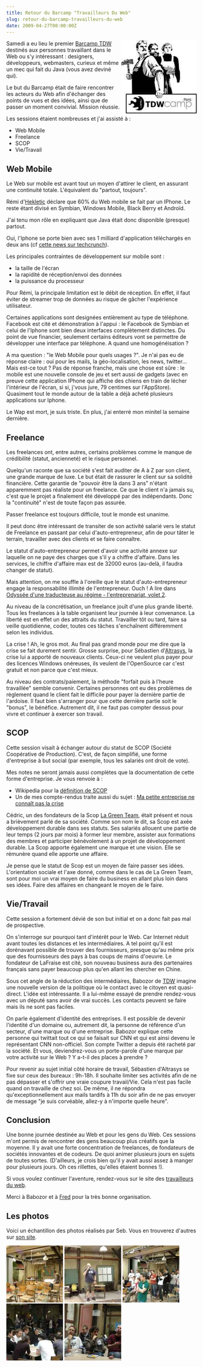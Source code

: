 ```yaml
--- 
title: Retour du Barcamp "Travailleurs Du Web"
slug: retour-du-barcamp-travailleurs-du-web
date: 2009-04-27T00:00:00Z
---
```


<img src="/assets/images/posts/tdw_camp.jpg" style="float:right"/>

Samedi a eu lieu le premier [Barcamp TDW](http://barcamp.pbwiki.com/TravailleursDuWebCamp) destinés aux personnes travaillant dans le Web ou s'y intéressant : designers, développeurs, webmasters, curieux et même un mec qui fait du Java (vous avez deviné qui).

Le but du Barcamp était de faire rencontrer les acteurs du Web afin d'échanger des points de vues et des idées, ainsi que de passer un moment convivial. Mission réussie.

Les sessions étaient nombreuses et j'ai assisté à :

* Web Mobile
* Freelance
* SCOP
* Vie/Travail

## Web Mobile

Le Web sur mobile est avant tout un moyen d'attirer le client, en assurant une continuité totale. L'équivalent du "partout, toujours".

Rémi d'[Hekletic](http://www.heklektic.fr) déclare que 60% du Web mobile se fait par un IPhone. Le reste étant divisé en Symbian, Windows Mobile, Black Berry et Androïd.

J'ai tenu mon rôle en expliquant que Java était donc disponible (presque) partout.

Oui, l'Iphone se porte bien avec ses 1 milliard d'application téléchargés en deux ans (cf [cette news sur techcrunch](http://fr.techcrunch.com/2009/04/24/bientot-deux-ans-un-milliard-dapplications-telechargees-liphone-se-porte-a-merveille/)).

Les principales contraintes de développement sur mobile sont :

* la taille de l'écran
* la rapidité de réception/envoi     des données
* la puissance du processeur

Pour Rémi, la principale limitation est le débit de réception. En effet, il faut éviter de streamer trop de données au risque de gâcher l'expérience utilisateur.

Certaines applications sont designées entièrement au type de téléphone. Facebook est cité et démonstration à l'appui : le Facebook de Symbian et celui de l'Iphone sont bien deux interfaces complètement distinctes. Du point de vue financier, seulement certains éditeurs vont se permettre de développer une interface par téléphone. A quand une homogénéisation ?

A ma question : "le Web Mobile pour quels usages ?". Je n'ai pas eu de réponse claire : oui pour les mails, la géo-localisation, les news, twitter... Mais est-ce tout ? Pas de réponse franche, mais une chose est sûre : le mobile est une nouvelle console de jeu et sert aussi de gadgets (avec en preuve cette application IPhone qui affiche des chiens en train de lécher l'intérieur de l'écran, si si, j'vous jure, 79 centimes sur l'AppStore). Quasiment tout le monde autour de la table a déjà acheté plusieurs applications sur Iphone.

Le Wap est mort, je suis triste. En plus, j'ai enterré mon minitel la semaine dernière.

## Freelance

Les freelances ont, entre autres, certains problèmes comme le manque de crédibilité (statut, ancienneté) et le risque personnel.

Quelqu'un raconte que sa société s'est fait auditer de A à Z par son client, une grande marque de luxe. Le but était de rassurer le client sur sa solidité financière. Cette garantie de "pouvoir être là dans 3 ans" n'étant apparemment pas réaliste pour un freelance. Ce que le client n'a jamais su, c'est que le projet a finalement été développé par des indépendants. Donc la "continuité" n'est de toute façon pas assurée.

Passer freelance est toujours difficile, tout le monde est unanime.

Il peut donc être intéressant de transiter de son activité salarié vers le statut de Freelance en passant par celui d'auto-entrepreneur, afin de pour tâter le terrain, travailler avec des clients et se faire connaître.

Le statut d'auto-entrepreneur permet d'avoir une activité annexe sur laquelle on ne paye des charges que s'il y a chiffre d'affaire. Dans les services, le chiffre d'affaire max est de 32000 euros (au-delà, il faudra changer de statut).

Mais attention, on me souffle à l'oreille que le statut d'auto-entrepreneur engage la responsabilité illimité de l'entrepreneur. Ouch ! A lire dans [Odyssée d'une traducteuse au régime - l'entreprenariat, volet 2](http://transtextuel.wordpress.com/2009/04/09/odyssee-d%E2%80%99une-traducteuse-au-regime-l%E2%80%99entreprenariat-volet-2/).

Au niveau de la concrétisation, un freelance jouît d'une plus grande liberté. Tous les freelances à la table organisent leur journée à leur convenance. La liberté est en effet un des attraits du statut. Travailler tôt ou tard, faire sa veille quotidienne, coder, toutes ces tâches s'enchaînent différemment selon les individus.

La crise ! Ah, le gros mot. Au final pas grand monde pour me dire que la crise se fait durement sentir. Grosse surprise, pour Sébastien d'[Altrasys](http://www.altrasys.fr), la crise lui a apporté de nouveaux clients. Ceux-ci ne veulent plus payer pour des licences Windows onéreuses, ils veulent de l'OpenSource car c'est gratuit et non parce que c'est mieux.

Au niveau des contrats/paiement, la méthode "forfait puis à l'heure travaillée" semble convenir. Certaines personnes ont eu des problèmes de règlement quand le client fait le difficile pour payer la dernière partie de l'ardoise. Il faut bien s'arranger pour que cette dernière partie soit le "bonus", le bénéfice. Autrement dit, il ne faut pas compter dessus pour vivre et continuer à exercer son travail.

## SCOP

Cette session visait à échanger autour du statut de SCOP (Société Coopérative de Production). C'est, de façon simplifié, une forme d'entreprise à but social (par exemple, tous les salariés ont droit de vote).

Mes notes ne seront jamais aussi complètes que la documentation de cette forme d'entreprise. Je vous renvoie à :

* Wikipedia pour la [définition de SCOP](http://fr.wikipedia.org/wiki/Scop)
* Un de mes compte-rendus traite aussi du sujet : [Ma petite entreprise ne connaît pas la crise](http://www.tomsquest.com/blog/entreprendre-au-jug2b/)

Cédric, un des fondateurs de la Scop [La Green Team](http://www.lagreenteam.fr), était présent et nous a brièvement parlé de sa société. Comme son nom le dit, sa Scop est axée développement durable dans ses statuts. Ses salariés allouent une partie de leur temps (2 jours par mois) à former leur membre, assister aux formations des membres et participer bénévolement à un projet de développement durable. La Scop apporte également une marque et une vision. Elle se rémunère quand elle apporte une affaire.

Je pense que le statut de Scop est un moyen de faire passer ses idées. L'orientation sociale et l'axe donné, comme dans le cas de La Green Team, sont pour moi un vrai moyen de faire du business en allant plus loin dans ses idées. Faire des affaires en changeant le moyen de le faire.

## Vie/Travail

Cette session a fortement dévié de son but initial et on a donc fait pas mal de prospective.

On s'interroge sur pourquoi tant d'intérêt pour le Web. Car Internet réduit avant toutes les distances et les intermédiaires. A tel point qu'il est dorénavant possible de trouver des fournisseurs, presque qu'au même prix que des fournisseurs des pays à bas coups de mains d'oeuvre. Le fondateur de LaFraise est cité, son nouveau business aura des partenaires français sans payer beaucoup plus qu'en allant les chercher en Chine.

Sous cet angle de la réduction des intermédiaires, Babozor de [TDW](http://www.travailleursduweb.com/) imagine une nouvelle version de la politique où le contact avec le citoyen est quasi-direct. L'idée est intéressante. Il a lui-même essayé de prendre rendez-vous avec un député sans avoir de vrai succès. Les contacts peuvent se faire mais ils ne sont pas faciles.

On parle également d'identité des entreprises. Il est possible de devenir l'identité d'un domaine ou, autrement dit, la personne de référence d'un secteur, d'une marque ou d'une entreprise. Babozor explique cette personne qui twittait tout ce qui se faisait sur CNN et qui est ainsi devenu le représentant CNN non-officiel. Son compte Twitter a depuis été racheté par la société. Et vous, deviendrez-vous un porte-parole d'une marque par votre activité sur le Web ? Y a-t-il des places à prendre ?

Pour revenir au sujet initial côté horaire de travail, Sébastien d'Altrasys se fixe sur ceux des bureaux : 9h-18h. Il souhaite limiter ses activités afin de ne pas dépasser et s'offrir une vraie coupure travail/Vie. Cela n'est pas facile quand on travaille de chez soi. De même, il ne répondra qu'exceptionnellement aux mails tardifs à 11h du soir afin de ne pas envoyer de message "je suis corvéable, allez-y à n'importe quelle heure".

## Conclusion

Une bonne journée destinée au Web et pour les gens du Web. Ces sessions m'ont permis de rencontrer des gens beaucoup plus créatifs que la moyenne. Il y avait une forte concentration de freelances, de fondateurs de sociétés innovantes et de codeurs. De quoi animer plusieurs jours en sujets de toutes sortes. (D'ailleurs, je crois bien qu'il y avait aussi assez à manger pour plusieurs jours. Oh ces rillettes, qu'elles étaient bonnes !).

Si vous voulez continuer l'aventure, rendez-vous sur le site des [travailleurs du web](http://www.travailleursduweb.com/).

Merci à Babozor et à [Fred](http://www.quatuorprod.com/) pour la très bonne organisation.

## Les photos

Voici un échantillon des photos réalisés par Seb. Vous en trouverez d'autres sur [son site](http://tdwcamp.altrasys.fr).

![](/assets/images/posts/imgp9635-150x150.jpg)
![](/assets/images/posts/imgp9658-150x150.jpg)
![](/assets/images/posts/imgp9659-150x150.jpg)
![](/assets/images/posts/imgp9664-150x150.jpg)
![](/assets/images/posts/imgp9673-150x150.jpg)
